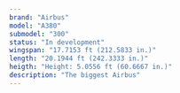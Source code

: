 ```yaml
---
brand: "Airbus"
model: "A380"
submodel: "300"
status: "In development"
wingspan: "17.7153 ft (212.5833 in.)"
length: "20.1944 ft (242.3333 in.)"
heigth: "Height: 5.0556 ft (60.6667 in.)" 
description: "The biggest Airbus"
---
```

